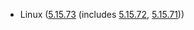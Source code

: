 - Linux ([5.15.73](https://lwn.net/Articles/910957) (includes [5.15.72](https://lwn.net/Articles/910398), [5.15.71](https://lwn.net/Articles/909679)))
